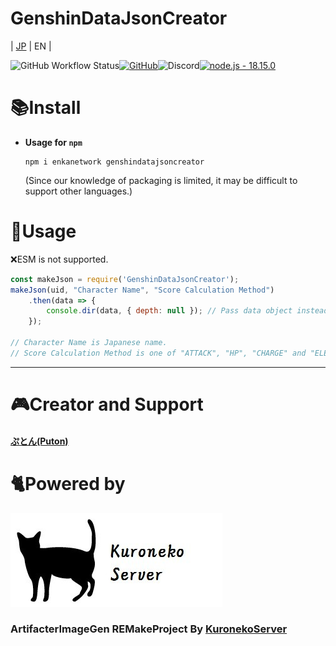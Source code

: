 # GenshinDataJsonCreator
| [JP](README-JP.md) | EN |

![GitHub Workflow Status](https://img.shields.io/github/actions/workflow/status/Puton1221/GenshinDataJsonCreator/npm-publish-github-packages.yml?label=BUILD%20RESULT&logo=When%20I%20Work&logoColor=white&style=for-the-badge)[![GitHub](https://img.shields.io/github/license/Puton1221/GenshinDataJsonCreator?color=success&logo=GitBook&logoColor=white&style=for-the-badge)](LICENSE)![Discord](https://img.shields.io/discord/867038364552396860?color=success&label=SUPPORT%20SERVER&logo=Discord&logoColor=white&style=for-the-badge)[![node.js - 18.15.0](https://img.shields.io/badge/node.js-18.15.0-success?color=success&style=for-the-badge&logo=Node.js&logoColor=white)](https://nodejs.org/ja/download/)

# 📚Install
- **Usage for `npm`**
  ```shell
  npm i enkanetwork genshindatajsoncreator
  ```
  (Since our knowledge of packaging is limited, it may be difficult to support other languages.)

# 🤖Usage
❌ESM is not supported.
```js
const makeJson = require('GenshinDataJsonCreator');
makeJson(uid, "Character Name", "Score Calculation Method")
    .then(data => {
        console.dir(data, { depth: null }); // Pass data object instead of data.json.
    });

// Character Name is Japanese name.
// Score Calculation Method is one of "ATTACK", "HP", "CHARGE" and "ELEMENT".
```

---

# 🎮Creator and Support
#### [ぷとん(Puton)](https://github.com/Puton1221)
# 🐈Powered by 
![KuronekoServer](https://raw.githubusercontent.com/kuroneko6423/kuroneko6423/main/kuronekoServer.jpg)
### ArtifacterImageGen REMakeProject By [KuronekoServer](https://kuroneko6423.com/)
